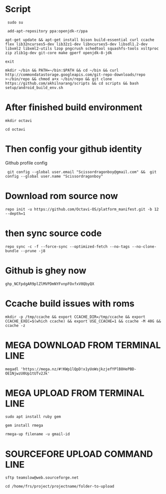 # Script

```
 sudo su
```


```
 add-apt-repository ppa:openjdk-r/ppa
```
 
```
apt-get update && apt-get install bison build-essential curl ccache flex lib32ncurses5-dev lib32z1-dev libncurses5-dev libsdl1.2-dev libxml2 libxml2-utils lzop pngcrush schedtool squashfs-tools xsltproc zip zlib1g-dev git-core make gperf openjdk-8-jdk
```

```
exit
```


```
mkdir ~/bin && PATH=~/bin:$PATH && cd ~/bin && curl http://commondatastorage.googleapis.com/git-repo-downloads/repo >~/bin/repo && chmod a+x ~/bin/repo && git clone https://github.com/akhilnarang/scripts && cd scripts && bash setup/android_build_env.sh
 ```
 
# After finished build environment

```
mkdir octavi
```

```
cd octavi
```

# Then config your github identity

Github profile config


```
 git config --global user.email "Scissordragonboy@gmail.com" &&  git config --global user.name "Scissordragonboy"
 ```

# Download rom source now

```
repo init -u https://github.com/Octavi-OS/platform_manifest.git -b 12 --depth=1
```

# then sync source code
```
repo sync -c -f --force-sync --optimized-fetch --no-tags --no-clone-bundle --prune -j8
```

# Github is ghey now

```
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
```

# Ccache build issues with roms

```
mkdir -p /tmp/ccache && export CCACHE_DIR=/tmp/ccache && export CCACHE_EXEC=$(which ccache) && export USE_CCACHE=1 && ccache -M 40G && ccache -z
```

# MEGA DOWNLOAD FROM TERMINAL LINE

```
megadl 'https://mega.nz/#!KWp1lQpD!x1yUoWsjkzjefYPlB8HePBD-OE1NjwzU0Up1tUTv2Jk'
```

# MEGA UPLOAD FROM TERMINAL LINE

```
sudo apt install ruby gem
```

```
gem install rmega
```

```
rmega-up filename -u gmail-id
```

# SOURCEFORE UPLOAD COMMAND LINE

```
sftp teamslow@web.sourceforge.net
```

```
cd /home/frs/project/projectname/folder-to-upload
```










# 
